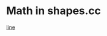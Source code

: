 # Math in shapes.cc

[line](https://www.pdf-archive.com/2017/02/20/olatex-1746855-pbzri8jxpwhr/olatex-1746855-pbzri8jxpwhr.pdf)

